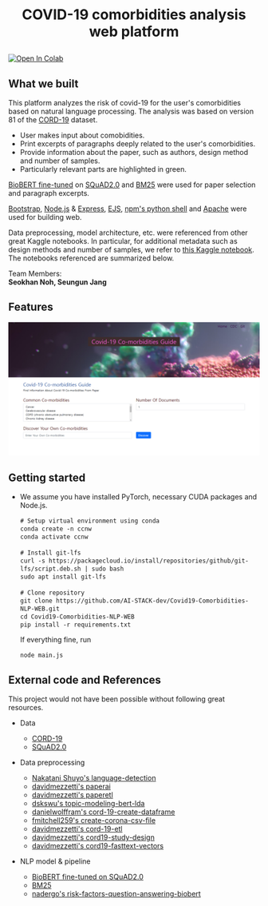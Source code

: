<h1 align="center">
    <p>COVID-19 comorbidities analysis web platform</p>
</h1>
<a align="center" href="https://colab.research.google.com/drive/1VT7gEQmhTYosZ98qfRYa5jCU97ymq0z-?usp=sharing">
  <img src="https://colab.research.google.com/assets/colab-badge.svg" alt="Open In Colab"/>
</a>

## What we built
This platform analyzes the risk of covid-19 for the user's comorbidities based on natural language processing.
The analysis was based on version 81 of the [CORD-19](https://pages.semanticscholar.org/coronavirus-research) dataset.
* User makes input about comobidities.
* Print excerpts of paragraphs deeply related to the user's comorbidities.
* Provide information about the paper, such as authors, design method and number of samples.
* Particularly relevant parts are highlighted in green.

[BioBERT fine-tuned](https://huggingface.co/ktrapeznikov/biobert_v1.1_pubmed_squad_v2) on [SQuAD2.0](https://rajpurkar.github.io/SQuAD-explorer/) and [BM25](https://en.wikipedia.org/wiki/Okapi_BM25) were used for paper selection and paragraph excerpts.

[Bootstrap](https://github.com/twbs/bootstrap), [Node.js](https://github.com/nodejs/node) & [Express](https://github.com/expressjs/express), [EJS](https://ejs.co/), [npm's python shell](https://www.npmjs.com/package/python-shell) and [Apache](https://httpd.apache.org/) were used for building web.

Data preprocessing, model architecture, etc. were referenced from other great Kaggle notebooks. In particular, for additional metadata such as design methods and number of samples, we refer to [this Kaggle notebook](https://www.kaggle.com/davidmezzetti/cord19-study-design). The notebooks referenced are summarized below.

Team Members:  
**Seokhan Noh, Seungun Jang**

## Features

[<img src="./data/screenshot.png">](https://www.youtube.com/watch?v=ymSe6zo-rSo) 



## Getting started

- We assume you have installed PyTorch, necessary CUDA packages and Node.js.  

    ```
    # Setup virtual environment using conda
    conda create -n ccnw 
    conda activate ccnw

    # Install git-lfs
    curl -s https://packagecloud.io/install/repositories/github/git-lfs/script.deb.sh | sudo bash
    sudo apt install git-lfs

    # Clone repository
    git clone https://github.com/AI-STACK-dev/Covid19-Comorbidities-NLP-WEB.git
    cd Covid19-Comorbidities-NLP-WEB
    pip install -r requirements.txt
    ```
    If everything fine, run

    ```
    node main.js
    ```



## External code and References
This project would not have been possible without following great resources.
- Data
    - [CORD-19](https://pages.semanticscholar.org/coronavirus-research)
    - [SQuAD2.0](https://rajpurkar.github.io/SQuAD-explorer/)
- Data preprocessing
    - [Nakatani Shuyo's language-detection](https://pypi.org/project/langdetect/)
    - [davidmezzetti's paperai](https://github.com/neuml/paperai)
    - [davidmezzetti's paperetl](https://github.com/neuml/paperetl)
    - [dskswu's topic-modeling-bert-lda](https://www.kaggle.com/dskswu/topic-modeling-bert-lda/notebook)
    - [danielwolffram's cord-19-create-dataframe](https://www.kaggle.com/danielwolffram/cord-19-create-dataframe)
    - [fmitchell259's create-corona-csv-file](https://www.kaggle.com/fmitchell259/create-corona-csv-file)
    - [davidmezzetti's cord-19-etl](https://www.kaggle.com/davidmezzetti/cord-19-etl/data)
    - [davidmezzetti's cord19-study-design](https://www.kaggle.com/davidmezzetti/cord19-study-design)
    - [davidmezzetti's cord19-fasttext-vectors](https://www.kaggle.com/davidmezzetti/cord19-fasttext-vectors)

- NLP model & pipeline
    - [BioBERT fine-tuned on SQuAD2.0](https://huggingface.co/ktrapeznikov/biobert_v1.1_pubmed_squad_v2)
    - [BM25](https://github.com/dorianbrown/rank_bm25)
    - [nadergo's risk-factors-question-answering-biobert](https://www.kaggle.com/nadergo/risk-factors-question-answering-biobert)
